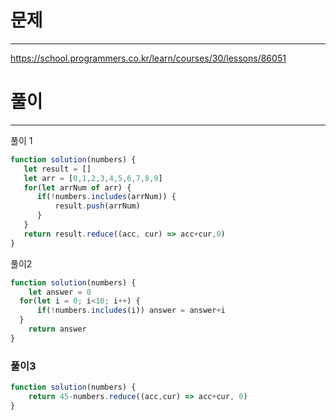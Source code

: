 # 문제
---
https://school.programmers.co.kr/learn/courses/30/lessons/86051

# 풀이
---
풀이 1
```jsx
function solution(numbers) {
   let result = [] 
   let arr = [0,1,2,3,4,5,6,7,8,9]
   for(let arrNum of arr) {
      if(!numbers.includes(arrNum)) {
          result.push(arrNum)
      }
   }
   return result.reduce((acc, cur) => acc+cur,0)
}
```
풀이2
```jsx
function solution(numbers) {
    let answer = 0
  for(let i = 0; i<10; i++) {
      if(!numbers.includes(i)) answer = answer+i
  }
    return answer
}
```

### 풀이3
```jsx
function solution(numbers) {
    return 45-numbers.reduce((acc,cur) => acc+cur, 0)
}
```

